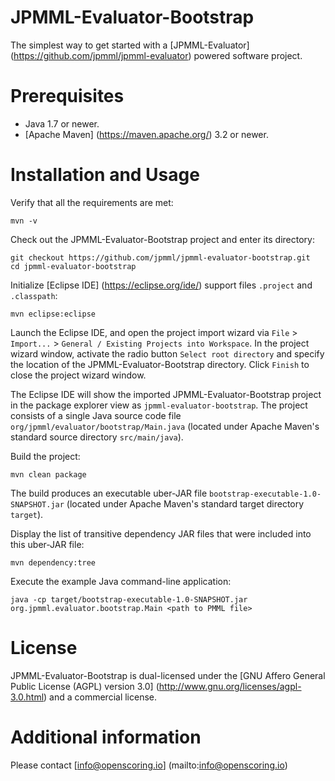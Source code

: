 JPMML-Evaluator-Bootstrap
=========================

The simplest way to get started with a [JPMML-Evaluator] (https://github.com/jpmml/jpmml-evaluator) powered software project.

# Prerequisites #

* Java 1.7 or newer.
* [Apache Maven] (https://maven.apache.org/) 3.2 or newer.

# Installation and Usage #

Verify that all the requirements are met:
```
mvn -v
```

Check out the JPMML-Evaluator-Bootstrap project and enter its directory:
```
git checkout https://github.com/jpmml/jpmml-evaluator-bootstrap.git
cd jpmml-evaluator-bootstrap
```

Initialize [Eclipse IDE] (https://eclipse.org/ide/) support files `.project` and `.classpath`:
```
mvn eclipse:eclipse
```

Launch the Eclipse IDE, and open the project import wizard via `File` > `Import...` > `General / Existing Projects into Workspace`. In the project wizard window, activate the radio button `Select root directory` and specify the location of the JPMML-Evaluator-Bootstrap directory. Click `Finish` to close the project wizard window.

The Eclipse IDE will show the imported JPMML-Evaluator-Bootstrap project in the package explorer view as `jpmml-evaluator-bootstrap`. The project consists of a single Java source code file `org/jpmml/evaluator/bootstrap/Main.java` (located under Apache Maven's standard source directory `src/main/java`).

Build the project:
```
mvn clean package
```

The build produces an executable uber-JAR file `bootstrap-executable-1.0-SNAPSHOT.jar` (located under Apache Maven's standard target directory `target`).

Display the list of transitive dependency JAR files that were included into this uber-JAR file:
```
mvn dependency:tree
```

Execute the example Java command-line application:
```
java -cp target/bootstrap-executable-1.0-SNAPSHOT.jar org.jpmml.evaluator.bootstrap.Main <path to PMML file>
```

# License #

JPMML-Evaluator-Bootstrap is dual-licensed under the [GNU Affero General Public License (AGPL) version 3.0] (http://www.gnu.org/licenses/agpl-3.0.html) and a commercial license.

# Additional information #

Please contact [info@openscoring.io] (mailto:info@openscoring.io)